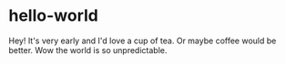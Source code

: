 # hello-world
Hey! 
It's very early and I'd love a cup of tea. Or maybe coffee would be better.
Wow the world is so unpredictable.
